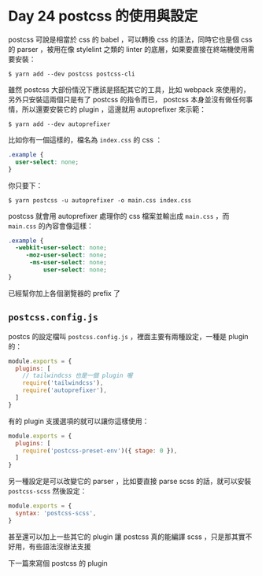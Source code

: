 Day 24 postcss 的使用與設定
===========================

postcss 可說是相當於 css 的 babel ，可以轉換 css 的語法，同時它也是個 css 的 parser ，被用在像 stylelint 之類的 linter 的底層，如果要直接在終端機使用需要安裝：

```shell
$ yarn add --dev postcss postcss-cli
```

雖然 postcss 大部份情況下應該是搭配其它的工具，比如 webpack 來使用的，另外只安裝這兩個只是有了 postcss 的指令而已， postcss 本身並沒有做任何事情，所以還要安裝它的 plugin ，這邊就用 autoprefixer 來示範：

```shell
$ yarn add --dev autoprefixer
```

比如你有一個這樣的，檔名為 `index.css` 的 css ：

```css
.example {
  user-select: none;
}
```

你只要下：

```shell
$ yarn postcss -u autoprefixer -o main.css index.css
```

postcss 就會用 autoprefixer 處理你的 css 檔案並輸出成 `main.css` ，而 `main.css` 的內容會像這樣：

```css
.example {
  -webkit-user-select: none;
     -moz-user-select: none;
      -ms-user-select: none;
          user-select: none;
}
```

已經幫你加上各個瀏覽器的 prefix 了

`postcss.config.js`
-------------------

postcs 的設定檔叫 `postcss.config.js` ，裡面主要有兩種設定，一種是 plugin 的：

```javascript
module.exports = {
  plugins: [
    // tailwindcss 也是一個 plugin 喔
    require('tailwindcss'),
    require('autoprefixer'),
  ]
}
```

有的 plugin 支援選項的就可以讓你這樣使用：

```javascript
module.exports = {
  plugins: [
    require('postcss-preset-env')({ stage: 0 }),
  ]
}
```

另一種設定是可以改變它的 parser ，比如要直接 parse scss 的話，就可以安裝 `postcss-scss` 然後設定：

```javascript
module.exports = {
  syntax: 'postcss-scss',
}
```

甚至還可以加上一些其它的 plugin 讓 postcss 真的能編譯 scss ，只是那其實不好用，有些語法沒辦法支援

下一篇來寫個 postcss 的 plugin

